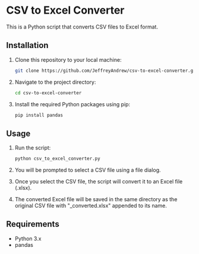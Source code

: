 # CSV to Excel Converter

This is a Python script that converts CSV files to Excel format.

## Installation

1. Clone this repository to your local machine:

    ```bash
    git clone https://github.com/JeffreyAndrew/csv-to-excel-converter.git
    ```

2. Navigate to the project directory:

    ```bash
    cd csv-to-excel-converter
    ```

3. Install the required Python packages using pip:

    ```bash
    pip install pandas
    ```

## Usage

1. Run the script:

    ```bash
    python csv_to_excel_converter.py
    ```

2. You will be prompted to select a CSV file using a file dialog.
3. Once you select the CSV file, the script will convert it to an Excel file (.xlsx).
4. The converted Excel file will be saved in the same directory as the original CSV file with "_converted.xlsx" appended to its name.

## Requirements

- Python 3.x
- pandas
